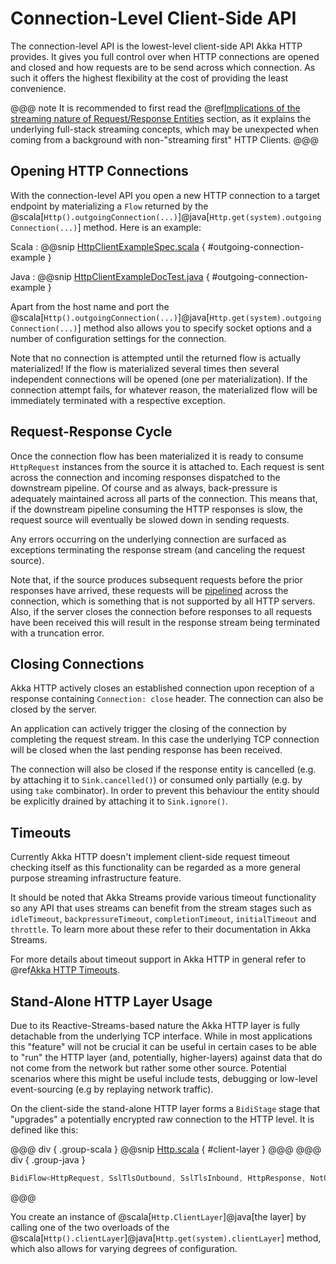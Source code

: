 # Connection-Level Client-Side API

The connection-level API is the lowest-level client-side API Akka HTTP provides. It gives you full control over when
HTTP connections are opened and closed and how requests are to be send across which connection. As such it offers the
highest flexibility at the cost of providing the least convenience.

@@@ note
It is recommended to first read the @ref[Implications of the streaming nature of Request/Response Entities](../implications-of-streaming-http-entity.md) section,
as it explains the underlying full-stack streaming concepts, which may be unexpected when coming
from a background with non-"streaming first" HTTP Clients.
@@@

## Opening HTTP Connections

With the connection-level API you open a new HTTP connection to a target endpoint by materializing a `Flow`
returned by the @scala[`Http().outgoingConnection(...)`]@java[`Http.get(system).outgoingConnection(...)`] method.
Here is an example:

Scala
:  @@snip [HttpClientExampleSpec.scala](../../../../../test/scala/docs/http/scaladsl/HttpClientExampleSpec.scala) { #outgoing-connection-example }

Java
:  @@snip [HttpClientExampleDocTest.java](../../../../../test/java/docs/http/javadsl/HttpClientExampleDocTest.java) { #outgoing-connection-example }

Apart from the host name and port the @scala[`Http().outgoingConnection(...)`]@java[`Http.get(system).outgoingConnection(...)`]
method also allows you to specify socket options and a number of configuration settings for the connection.

Note that no connection is attempted until the returned flow is actually materialized! If the flow is materialized
several times then several independent connections will be opened (one per materialization).
If the connection attempt fails, for whatever reason, the materialized flow will be immediately terminated with a
respective exception.

## Request-Response Cycle

Once the connection flow has been materialized it is ready to consume `HttpRequest` instances from the source it is
attached to. Each request is sent across the connection and incoming responses dispatched to the downstream pipeline.
Of course and as always, back-pressure is adequately maintained across all parts of the
connection. This means that, if the downstream pipeline consuming the HTTP responses is slow, the request source will
eventually be slowed down in sending requests.

Any errors occurring on the underlying connection are surfaced as exceptions terminating the response stream (and
canceling the request source).

Note that, if the source produces subsequent requests before the prior responses have arrived, these requests will be
[pipelined](http://en.wikipedia.org/wiki/HTTP_pipelining) across the connection, which is something that is not supported by all HTTP servers.
Also, if the server closes the connection before responses to all requests have been received this will result in the
response stream being terminated with a truncation error.

## Closing Connections

Akka HTTP actively closes an established connection upon reception of a response containing `Connection: close` header.
The connection can also be closed by the server.

An application can actively trigger the closing of the connection by completing the request stream. In this case the
underlying TCP connection will be closed when the last pending response has been received.

The connection will also be closed if the response entity is cancelled (e.g. by attaching it to `Sink.cancelled()`)
or consumed only partially (e.g. by using `take` combinator). In order to prevent this behaviour the entity should be
explicitly drained by attaching it to `Sink.ignore()`.

## Timeouts

Currently Akka HTTP doesn't implement client-side request timeout checking itself as this functionality can be regarded
as a more general purpose streaming infrastructure feature.

It should be noted that Akka Streams provide various timeout functionality so any API that uses streams can benefit
from the stream stages such as `idleTimeout`, `backpressureTimeout`, `completionTimeout`, `initialTimeout`
and `throttle`. To learn more about these refer to their documentation in Akka Streams.

For more details about timeout support in Akka HTTP in general refer to @ref[Akka HTTP Timeouts](../common/timeouts.md).

<a id="http-client-layer"></a>
## Stand-Alone HTTP Layer Usage

Due to its Reactive-Streams-based nature the Akka HTTP layer is fully detachable from the underlying TCP
interface. While in most applications this "feature" will not be crucial it can be useful in certain cases to be able
to "run" the HTTP layer (and, potentially, higher-layers) against data that do not come from the network but rather
some other source. Potential scenarios where this might be useful include tests, debugging or low-level event-sourcing
(e.g by replaying network traffic).

On the client-side the stand-alone HTTP layer forms a `BidiStage` stage that "upgrades" a potentially encrypted raw connection to the HTTP level.
It is defined like this:

@@@ div { .group-scala }
@@snip [Http.scala](../../../../../../../akka-http-core/src/main/scala/akka/http/scaladsl/Http.scala) { #client-layer }
@@@
@@@ div { .group-java }
```java
BidiFlow<HttpRequest, SslTlsOutbound, SslTlsInbound, HttpResponse, NotUsed>
```
@@@

You create an instance of @scala[`Http.ClientLayer`]@java[the layer] by calling one of the two overloads
of the @scala[`Http().clientLayer`]@java[`Http.get(system).clientLayer`] method,
which also allows for varying degrees of configuration.
